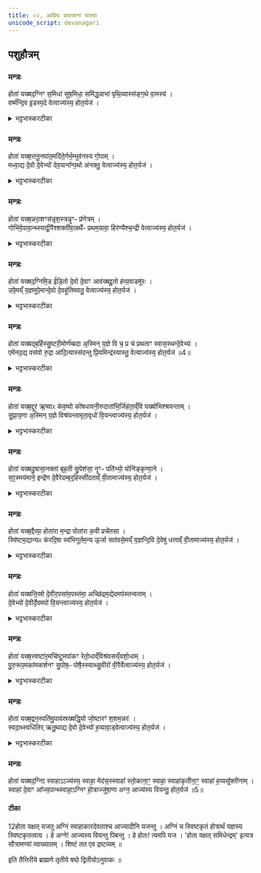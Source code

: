 ```yaml
---
title: ०२, आप्रियः प्रयाजानां याज्याः
unicode_script: devanagari
---
```


## पशुहौत्रम्

### मन्त्रः
होता॑ यख्षद॒ग्निꣳ स॒मिधा॑ सुष॒मिधा॒ समि॑द्ध॒न्नाभा॑ पृथि॒व्यास्स॑ङ्ग॒थे वा॒मस्य॑ ।   
वर्ष्म॑न्दि॒व इ॒डस्प॒दे वेत्वाज्य॑स्य॒ होत॒र्यज॑ ।   
<details><summary>भट्टभास्करटीका</summary>

1प्रयाजप्रैषान् मैत्रावरुण आह - होता यक्षदग्निमित्यादि ॥ ऋचो यजूंषि व्यामिश्रिताश्च मन्त्राः सौत्रामण्यां गतप्रायाः । होता दैव्यो यक्षत् यजतु अग्निं समिधा समिदाख्यया प्रयाजदेवतया सह सुषमिधा शोभनसमिन्धनेन समिद्धं नाभा नाभौ पृथिव्याः वेद्याः उतरनाभौ, सर्वस्या वा पृथिव्याः नाभिस्थानीयायां वेद्यां, किमर्थम्? सङ्गथे सङ्गमनार्थं वामस्य वननीयस्य धनस्य हविराख्यस्य अस्माकं वा वननीयस्य धनस्य अभिमतस्य प्राप्त्यर्थं दिवोपि वर्ष्मन् उच्छ्रिते तत्र स्थाने । यद्वा - द्युलोकवासिनामुच्छ्रयार्थं इडः अन्नस्य वृष्टेर्वा पदे उत्पत्तिस्थाने अग्निं यजतु, स चाग्निः वेतु पिबतु आज्यस्य अस्य समिद्भिस्सह, होतः! मानुष! त्वमपि यज ॥
</details>

### मन्त्रः
होता॑ यख्ष॒त्तनू॒नपा॑त॒मदि॑ते॒र्गर्भ॒म्भुव॑नस्य गो॒पाम् ।   
मध्वा॒द्य दे॒वो दे॒वेभ्यो॑ देव॒याना᳚न्प॒थो अ॑नक्तु॒ वेत्वाज्य॑स्य॒ होत॒र्यज॑ ।   

<details><summary>भट्टभास्करटीका</summary>

2होता यक्षत्तनूनपातं तनूनपान्नामानं प्रयाजदेवतां अदितेः देवमातुः पृथिव्या वा गर्भं भुवनस्य भूतजातस्य गोप्तारं, स चाग्निः देवः मध्वा मधुसदृशेनाज्येन अद्य अस्मिन्नह्नि देवयानान् पथोमार्गान् पानीयानि भक्ष्याणि हवींषि अनक्तु स्वादु करोतु । वेत्वित्यादि गतम् ॥
</details>

### मन्त्रः
होता॑ यख्ष॒न्नरा॒शꣳस॑न्नृश॒स्त्रन्नॄꣳᳶ प्र॑णेत्रम् ।   
गोभि॑र्व॒पावा॒न्थ्स्याद्वी॒रैश्शक्ती॑वा॒न्रथै᳚ᳶ प्रथम॒यावा॒ हिर॑ण्यैश्च॒न्द्री वेत्वाज्य॑स्य॒ होत॒र्यज॑ ।   
<details><summary>भट्टभास्करटीका</summary>

3होता यक्षत् यजतु नराशंसं नराशंसाख्यं अग्निं नृशस्त्रं नृभिः शस्तं स्तुतं नॄः प्रणेत्रं नृषु प्रकृष्टं नयनं यस्य तादृशं, विभक्तिव्यत्ययेन द्वितीयाया अलुक् । 'नॄन्वे' इति रुत्वानुनासिकौ । सचाग्निः अस्मिन् यजमाने गोभिः वपावान् अकृशः स्यात् भवतु । गोसमृद्धिहेतुर्भवत्विति यावत् । वीरैः पुत्रादिभिः शक्तीवान् कर्मवान् स्यात् सर्वार्थसाधनसमर्थो वा । छान्दसं दीर्घत्वम् । 'छन्दसीरः' इति वत्वम् । रथैः प्रथमयावा प्रथमयायी रथयायिनां प्रधानः स्यात् । 'आतो मनिन्' इति वनिप् । हिरण्यैः चन्द्री आह्लादी स्यात् । हितरमणीयैर्वां कर्मभिः हिरण्यवान् स्यात् । वेत्वित्यादि गतम् ॥
</details>

### मन्त्रः
होता॑ यख्षद॒ग्निमि॒ड ई॑डि॒तो दे॒वो दे॒वाꣳ आव॑ख्षद्दू॒तो ह॑व्य॒वाडमू॑रः ।   
उपे॒मय्ँ य॒ज्ञमुपे॒मान्दे॒वो दे॒वहू॑तिमवतु॒ वेत्वाज्य॑स्य॒ होत॒र्यज॑ ।   

<details><summary>भट्टभास्करटीका</summary>

4होता यक्षत् यजतु अग्निमिडः इट्संज्ञकं, स च देवः सर्वैरीडितः देवान् आवक्षत् आवहतु, दूतः हितकारी हव्यवाट् हविषां वोढा, अमूरः अमूढः, मुर्छेरन्त्यलोपः । इमं यज्ञं उपावतु उपेत्य रक्षतु, इमां च देवहूतिं देवाह्वानं उपावतु उपेत्य फलवतीं करोतु । देवहूतिः दासीभारादिर्द्रष्टव्यः । वेत्वित्यादि गतम् ॥
</details>

### मन्त्रः
होता॑ यख्षद्ब॒र्हिस्सु॒ष्टरी॒मोर्ण॑म्म्रदा अ॒स्मिन् य॒ज्ञे वि च॒ प्र च॑ प्रथताꣳ स्वास॒स्थन्दे॒वेभ्यः॑ ।   
एमे॑नद॒द्य वस॑वो रु॒द्रा आ॑दि॒त्यास्स॑दन्तु प्रि॒यमिन्द्र॑स्यास्तु॒ वेत्याज्य॑स्य॒ होत॒र्यज॑ ॥4॥  

<details><summary>भट्टभास्करटीका</summary>

5होता यक्षत् यजतु अग्निं बर्हिस्संज्ञिकं, सुष्टरीम शोभनस्तरणं, औणादिक इमनिच् दीर्घत्वम् । यद्बा - तृजन्तात् 'तुश्छन्दसि' इति इमनिच् । ऊणम्रदाः ऊर्णावत् मृदु, मृद क्षोदे असुनि लिङ्गव्यत्ययः । उपमानपूर्वपदप्रकृतिस्वरत्वम् । तच्च अस्मिन् यज्ञे विप्रथता विविधं प्रथतां प्रप्रथतां प्रकर्षेण प्रथतां च, स्वासस्थं शोभनासनाय पर्याप्तं देवेभ्यो देवार्थं ईमिति अवधारणे । एनत् बर्हिः अद्य अस्मिन्नह्नि वस्वादयः आसदन्तु । छान्दसः शपो लुक् । प्रियमस्त्विन्द्रस्य । वेत्वित्यादि गतम् ॥
</details>

### मन्त्रः
होता॑ यख्ष॒द्दुर॑ ऋ॒ष्वाᳵ क॑व॒ष्यो को॑षधावनी॒रुदाता॑भि॒र्जिह॑ता॒व्ँवि पख्षो॑भिश्श्रयन्ताम् ।   
सु॒प्रा॒य॒णा अ॒स्मिन् य॒ज्ञे विश्र॑यन्तामृता॒वृधो॑ वि॒यन्त्वाज्य॑स्य॒ होत॒र्यज॑ ।   
<details><summary>भट्टभास्करटीका</summary>

6होता यक्षत् यजतु दुरः द्वारसंज्ञिकमग्निं, ऋष्वाः महतीः हिंस्रा वा कवष्यः कवाटवतीः सुषिरव्यापिनीर्वा । अकोषधावनीः याः कोषैः छिद्रैः धावन्ति ताः कोषधावन्यः अतथाविधाः ताः द्वाराः आताभिः दिग्भिः दीप्तिभिर्वा उज्जिहतां उद्गच्छन्तु । महाकाशाः महादीप्तयो वा भवन्त्यः उत्तिष्ठन्तु । पक्षोभिः पार्श्वैः विश्रयन्तां विविधं श्रयन्तां, अस्मिंश्च यज्ञे सुप्रायणाः सुखेन प्रापणीयाः । 'छन्दसि गत्यर्थेभ्यः' इति युच् । ऋतावृधः ऋतस्य सत्यस्य व। वर्धयित्र्यः विश्रयन्तां विविधं श्रयन्तां सेवन्ताम् । वियन्त्वित्यादि गतम् ॥
</details>

### मन्त्रः
होता॑ यख्षदु॒षासा॒नक्ता॑ बृह॒ती सु॒पेश॑सा॒ नॄꣳᳶ पति॑भ्यो॒ योनि॑ङ्कृण्वा॒ने ।   
स॒ꣵ॒स्मय॑माने॒ इन्द्रे॑ण दे॒वैरेदम्ब॒र्॒हिस्सी॑दताव्ँ वी॒तामाज्य॑स्य॒ होत॒र्यज॑ ।   

<details><summary>भट्टभास्करटीका</summary>

7होता यक्षत् यजतु उषासानक्ता अहश्च रात्रिश्च महत्यौ सुपेशसा सुपेशसौ कल्याणरूपे । पूर्ववदाकारः । नॄन् पतिभ्यो नृणां पतिभ्यो देवेभ्यः, षष्ठीस्थाने पर्वूवद्द्वितीया, पूर्ववद्रुत्वानुनासिकौ । योनिं कारणं यागकालं कृण्वाने कुर्वाणे संस्मयमाने संभूय हर्षेण स्मितं कुर्वाणे इन्द्रेण देवैश्च स्मयेन वा हर्षो लक्ष्यते । तथाविधे इदं बर्हिः यज्ञमासीदताम् । वीतामित्यादि गतम् ॥
</details>

### मन्त्रः
होता॑ यख्ष॒द्दैव्या॒ होता॑रा म॒न्द्रा पोता॑रा क॒वी प्रचे॑तसा ।   
स्वि॑ष्टम॒द्यान्यᳵ क॑रदि॒षा स्व॑भिगूर्तम॒न्य ऊ॒र्जा सत॑वसे॒मय्ँ य॒ज्ञन्दि॒वि दे॒वेषु॑ धत्ताव्ँ वी॒तामाज्य॑स्य॒ होत॒र्यज॑ ।   

<details><summary>भट्टभास्करटीका</summary>

8होता यक्षत् यजतु दैव्यौ होतारौ मन्द्रौ तर्पणौ पोतारौ शोधयितारौ कवी क्रान्तदर्शिनौ प्रचेतसा प्रकृष्टज्ञानौ तयोः अन्यः एकः अद्य अस्मिन्कर्मणि अह्नि स्विष्टं शोभनयागसंबन्धं इषा अन्नेन हविषा करत् करोतु । छान्दसे लुङि 'कृमृदृरुहिभ्यः' इत्यच् । 'बहुलं छन्दस्यमाङ्योगेऽपि' इत्यडभावः । अन्यश्च स्वभिगूर्तं शोभनाभिप्रेतफलसंबन्धं करदित्येव । ऊर्जा रसेन सतवसा सबलया सवृद्धिकया वा इमं च यज्ञं दिवि देवेषु धत्तां स्थापयताम् । वीतामित्यादि गतम् ॥
</details>

### मन्त्रः
होता॑ यख्षत्ति॒स्रो दे॒वीर॒पसा॑म॒पस्त॑मा॒ अच्छि॑द्रम॒द्येदमप॑स्तन्वताम् ।   
दे॒वेभ्यो॑ दे॒वीर्दे॒वमपो॑ वि॒यन्त्वाज्य॑स्य॒ होत॒र्यज॑ ।   

<details><summary>भट्टभास्करटीका</summary>

9होता यक्षत् तिस्रो देवीरपसामपस्तमाः । उभयत्र मत्वर्थीयो लुप्यते । कर्मवतां मध्ये कर्मवत्तमाः इदं अस्मदीयं अपः कर्म यागं अच्छिद्रं अविगुणं तन्वतां कुर्वतां अद्य अस्मिन्नहनि । इदं देवेभ्यो देवार्थमपः कर्म देवं देवनशीलं अभिमतफलप्रदानसमर्थं च कुर्वतां देवीः देव्यः देवनशीलाः । वियन्त्वित्यादि गतम् ॥
</details>

### मन्त्रः
होता॑ यख्ष॒त्त्वष्टा॑र॒मचि॑ष्टु॒मपा॑कꣳ रेतो॒धाव्ँविश्र॑वसय्ँयशो॒धाम् ।   
पु॒रु॒रूप॒मका॑मकर्शनꣳ सु॒पोष॒ᳶ पोषै॒स्स्याथ्सु॒वीरो॑ वी॒रैर्वेत्वाज्य॑स्य॒ होत॒र्यज॑ ।   

<details><summary>भट्टभास्करटीका</summary>

10होता यक्षत् यजतु त्वष्टारं अचिष्टुं अञ्चनेन गमनेन स्तुत्यं शोभनाञ्जनं, छान्दसी रूपसिद्धिः । यद्वा - अचिष्टुं चेष्ठनरहितं स्थिरं अपाकं अबालं प्राज्ञं अतो रेतोधां रेतसः उदकस्य धातारं दातारं वा विश्रवसं विविधान्नं विविधयशसं वा यशोधां यशसो दातारं पुरुरूपं बहुरूपं अकामकर्शनं कामानामनाशयितारं सः अस्मिन्यजमाने पोषैः धनादिसमृद्धिभिः सुपोषः स्यात् तद्धेतुरस्य भवतु, वीरैः पुत्रादिभिश्च सुवीरोऽस्तु । वेत्वित्यादि गतम् ॥
</details>

### मन्त्रः
होता॑ यख्ष॒द्वन॒स्पति॑मु॒पाव॑स्रख्षद्धि॒यो जो॒ष्टारꣳ॑ श॒शम॒न्नरः॑ ।   
स्वदा॒थ्स्वधि॑तिर् ऋतु॒थाद्य दे॒वो दे॒वेभ्यो॑ ह॒व्यावा॒ड्वेत्वाज्य॑स्य॒ होत॒र्यज॑ ।   
<details><summary>भट्टभास्करटीका</summary>

11होता यक्षत् वनस्पतिं वानस्पत्यं यूपाधारं कीदृशं? धियः जोष्टारं बुद्धेः प्रीणयितारं सेवितारं वा, हृदयंगमं उपावस्रक्षत्, उपावसृजतु । लेटि सिच्प्रत्ययः । पश्वर्थं विसृजतु । कः? शशमत् शमयन् शमिता पशोर्यजमानः नरः नेता । शमेः व्यत्ययेन शप श्लुः । किञ्च - स ऋतुथा काले क्रियमाणः अद्य अस्मिन्नह्नि स्वदात् स्वदयतु हव्यानि स्वधितिः स्वधितिमान् स्वधितिसंस्कृतः । यद्वा - स्वस्मिन् आत्मनि निहितः देवार्थं नियुक्तत्वात्, देवेभ्यो हव्यानि स्वादूकरोतु, यथाकृत्वा देवेभ्यो हव्या हव्यानि अवाट् वहतु । वहेश्छान्दसे लुङि वृद्धाविडभावे रूपम् । देवः देवनशीलः । वेत्वित्यादि गतम् ॥
</details>

### मन्त्रः
होता॑ यख्षद॒ग्निꣵ स्वाहाऽऽज्य॑स्य॒ स्वाहा॒ मेद॑स॒स्स्वाहा᳚ स्तो॒काना॒ꣳ॒ स्वाहा॒ स्वाहा॑कृतीना॒ꣳ॒ स्वाहा॑ ह॒व्यसू᳚क्तीनाम् ।   
स्वाहा॑ दे॒वाꣳ आ᳚ज्य॒पान्थ्स्वाहा॒ऽग्निꣳ हो॒त्राज्जु॑षा॒णा अग्न॒ आज्य॑स्य वियन्तु॒ होत॒र्यज॑ ॥5॥  

#### टीका

12होता यक्षत् यजतु अग्निं स्वाहाकारदेवताश्च आज्यादीनि यजन्तु । अग्निं च स्विष्टकृतं होत्रार्थं यज्ञस्य स्विष्टकृतत्वाय । हे अग्ने! आज्यस्य वियन्तु पिबन्तु । हे होतः! त्वमपि यज । 'होता यक्षत् समिधेन्द्रम्' इत्यत्र सौत्रामण्यां व्याख्यातम् । शिष्टं तत एव द्रष्टव्यम् ॥


इति तैत्तिरीये ब्राह्मणे तृतीये षष्ठे द्वितीयोऽनुवाकः ॥  
